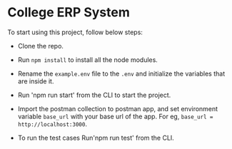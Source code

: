 # College ERP System

To start using this project, follow below steps:

- Clone the repo.

- Run `npm install` to install all the node modules.

- Rename the `example.env` file to the `.env` and initialize the variables that are inside it.

- Run 'npm run start' from the CLI to start the project. 

- Import the postman collection to postman app, and set environment variable `base_url` with your base url of the app. For eg, `base_url = http://localhost:3000`.

- To run the test cases Run'npm run test' from the CLI.